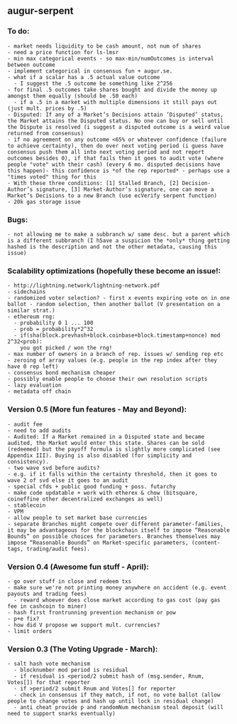 augur-serpent
-------------

### To do:
	- market needs liquidity to be cash amount, not num of shares
	- need a price function for ls-lmsr
	- min max categorical events - so max-min/numOutcomes is interval between outcome
	- implement categorical in consensus fun + augur.se.
	- what if a scalar has a .5 actual value outcome
	  - I suggest the .5 outcome be something like 2^256
	- for final .5 outcomes take shares bought and divide the money up amongst them equally (should be .50 each)
	  - if a .5 in a market with multiple dimensions it still pays out (just mult. prices by .5)
	- Disputed: If any of a Market’s Decisions attain ‘Disputed’ status, the Market attains the Disputed status. No one can buy or sell until the Dispute is resolved (i suggest a disputed outcome is a weird value returned from consensus)
	- if no agreement on any outcome <65% or whatever confidence (failure to achieve certainty), then do over next voting period (i guess have consensus push them all into next voting period and not report outcomes besides 0), if that fails then it goes to audit vote (where people "vote" with their cash) (every 6 mo. disputed decisions have this happen)- this confidence is *of the rep reported* - perhaps use a "times voted" thing for this
	- With these three conditions: [1] Stalled Branch, [2] Decision-Author’s signature, [3] Market-Author’s signature, one can move a Market’s Decisions to a new Branch (use ecVerify serpent function)
	- 20k gas storage issue

### Bugs:
	- not allowing me to make a subbranch w/ same desc. but a parent which is a different subbranch (I h5ave a suspicion the *only* thing getting hashed is the description and not the other metadata, causing this issue)

### Scalability optimizations (hopefully these become an issue!:
	- http://lightning.network/lightning-network.pdf
	- sidechains
	- randomized voter selection? - first x events expiring vote on in one ballot - random selection, then another ballot (V presentation on a similar strat.)
	- ethereum rng:
	  - probability 0 1 ... 100
	  - prob = probability*2^32
	  - if(sha(block.prevhash+block.coinbase+block.timestamp+nonce) mod 2^32<prob):
	   	you got picked / won the rng!
	- max number of owners in a branch of rep. issues w/ sending rep etc
	- zeroing of array values (e.g. people in the rep index after they have 0 rep left)
	- consensus bond mechanism cheaper
	- possibly enable people to choose their own resolution scripts
	- lazy evaluation
	- metadata off chain

### Version 0.5 (More fun features - May and Beyond):
	- audit fee
	- need to add audits
	- Audited: If a Market remained in a Disputed state and became audited, the Market would enter this state. Shares can be sold (redeemed) but the payoff formula is slightly more complicated (see Appendix III). Buying is also disabled (for simplicity and consistency).
	- two wave svd before audits?
	- e.g. if it falls within the certainty threshold, then it goes to wave 2 of svd else it goes to an audit  
	- special cfds + public good funding + poss. futarchy
	- make code updatable + work with etherex & chow (bitsquare, coineffine other decentralized exchanges as well)
	- stablecoin
	- VPM
	- allow people to set market base currencies
	- separate Branches might compete over different parameter-families, it may be advantageous for the blockchain itself to impose “Reasonable Bounds” on possible choices for parameters. Branches themselves may impose “Reasonable Bounds” on Market-specific parameters, (content-tags, trading/audit fees).

### Version 0.4 (Awesome fun stuff - April):
	- go over stuff in close and redeem txs
	- make sure we're not printing money anywhere on accident (e.g. event payouts and trading fees)
	  - reward whoever does close market according to gas cost (pay gas fee in cashcoin to miner)
	- hash first frontrunning prevention mechanism or pow
	- p+e fix?
	- how did V propose we support mult. currencies?
	- limit orders
	
### Version 0.3 (The Voting Upgrade - March):
	- salt hash vote mechanism
	  - blocknumber mod period is residual
   	  - if residual is <period/2 submit hash of (msg.sender, Rnum, Votes[]) for that reporter
      - if >period/2 submit Rnum and Votes[] for reporter
   	  - check in consensus if they match, if not, no vote ballot (allow people to change votes and hash up until lock in residual change)
	  - anti cheat provide p and randomNum mechanism steal deposit (will need to support snarks eventually)